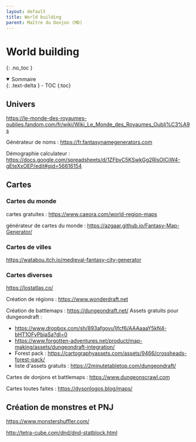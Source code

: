 ```yaml
---
layout: default
title: World building
parent: Maître du Donjon (MD)
---
```


# World building
{: .no_toc }


<details open markdown="block">
  <summary>
    Sommaire
  </summary>
  {: .text-delta }
- TOC
{:toc}
</details>

## Univers

https://le-monde-des-royaumes-oublies.fandom.com/fr/wiki/Wiki_Le_Monde_des_Royaumes_Oubli%C3%A9s

Générateur de noms : https://fr.fantasynamegenerators.com

Démographie calculateur : https://docs.google.com/spreadsheets/d/1ZFbvC5KSwkGg2RlsOICiW4-gEteXxOEP/edit#gid=56616154

## Cartes

### Cartes du monde

cartes gratuites : https://www.caeora.com/world-region-maps

générateur de cartes du monde : https://azgaar.github.io/Fantasy-Map-Generator/

### Cartes de villes

https://watabou.itch.io/medieval-fantasy-city-generator

### Cartes diverses

https://lostatlas.co/

Création de régions : https://www.wonderdraft.net

Création de battlemaps : https://dungeondraft.net/ 
Assets gratuits pour dungeondraft : 
 - https://www.dropbox.com/sh/893afgovu1jfcf6/AAAaaaY5kN4-bHT1OFvPbiaSa?dl=0
 - https://www.forgotten-adventures.net/product/map-making/assets/dungeondraft-integration/
 - Forest pack : https://cartographyassets.com/assets/9466/crossheads-forest-pack/
 - liste d'assets gratuits : https://2minutetabletop.com/dungeondraft/

Cartes de donjons et battlemaps : https://www.dungeonscrawl.com

Cartes toutes faites : https://dysonlogos.blog/maps/

## Création de monstres et PNJ

https://www.monstershuffler.com/

http://tetra-cube.com/dnd/dnd-statblock.html





